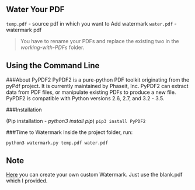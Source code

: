 Water Your PDF 
---------------------------

`temp.pdf` - source pdf in which you want to Add watermark
`water.pdf` - watermark pdf

> You have to rename your PDFs and replace the existing two in the *working-with-PDFs* folder.

Using the Command Line
--------------------------

###About PyPDF2
PyPDF2 is a pure-python PDF toolkit originating from the pyPdf project. It is currently maintained by Phaseit, Inc. PyPDF2 can extract data from PDF files, or manipulate existing PDFs to produce a new file. PyPDF2 is compatible with Python versions 2.6, 2.7, and 3.2 - 3.5.

###Installation

(Pip installation - *python3 install pip*)
`pip3 install PyPDF2`

###Time to Watermark
Inside the project folder, run:

`python3 watermark.py temp.pdf water.pdf`

Note
-------------------------

[Here](https://www.sejda.com/watermark-pdf) you can create your own custom Watermark.
Just use the blank.pdf which I provided.